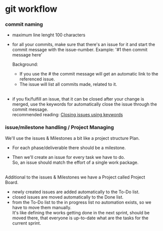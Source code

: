 # git workflow
### commit naming
  * maximum line lenght 100 characters

  * for all your commits, make sure that there's an issue for it and start the commit message with the issue-number.
    Example: '#1 then commit message here'

    Background:
      * If you use the #<issue number> the commit message will get an automatic link to the referenced issue.
      * The issue will list all commits made, related to it.
 &nbsp;  
 &nbsp;  
  * if you fix/fulfill an issue, that it can be closed after your change is merged, use the keywords for automatically close
    the issue through the commit message.  
    recommended reading: [Closing issues using keywords](https://help.github.com/articles/closing-issues-using-keywords/)

### issue/milestone handling / Project Managing
We'll use the issues & Milestones a bit like a project structure Plan.  
  * For each phase/deliverable there should be a milestone.  

  * Then we'll create an issue for every task we have to do.  
    So, an issue should match the effort of a single work package.
&nbsp;  
&nbsp;  

Additional to the issues & Milestones we have a Project called 
Project Board.
  * newly created issues are added automatically to the To-Do list.
  * closed issues are moved automatically to the Done list.
  * from the To-Do list to the in progress list no automation exists, 
    so we have to move them manually.  
    It's like defining the works getting done in the next sprint, 
    should be moved there, that everyone is up-to-date what are the 
    tasks for the current sprint.
